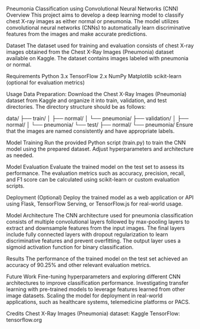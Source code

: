 Pneumonia Classification using Convolutional Neural Networks (CNN)
Overview
This project aims to develop a deep learning model to classify chest X-ray images as either normal or pneumonia. The model utilizes convolutional neural networks (CNNs) to automatically 
learn discriminative features from the images and make accurate predictions.

Dataset
The dataset used for training and evaluation consists of chest X-ray images obtained from the Chest X-Ray Images (Pneumonia) dataset available on Kaggle. The dataset contains images labeled 
with pneumonia or normal.

Requirements
Python 3.x
TensorFlow 2.x
NumPy
Matplotlib
scikit-learn (optional for evaluation metrics)

Usage
Data Preparation: Download the Chest X-Ray Images (Pneumonia) dataset from Kaggle and organize it into train, validation, and test directories. The directory structure should be as follows:

data/
├── train/
│   ├── normal/
│   └── pneumonia/
├── validation/
│   ├── normal/
│   └── pneumonia/
└── test/
    ├── normal/
    └── pneumonia/
Ensure that the images are named consistently and have appropriate labels.

Model Training 
Run the provided Python script (train.py) to train the CNN model using the prepared dataset. Adjust hyperparameters and architecture as needed.

Model Evaluation 
Evaluate the trained model on the test set to assess its performance. The evaluation metrics such as accuracy, precision, recall, and F1 score can be calculated using 
scikit-learn or custom evaluation scripts.

Deployment (Optional) 
Deploy the trained model as a web application or API using Flask, TensorFlow Serving, or TensorFlow.js for real-world usage.

Model Architecture
The CNN architecture used for pneumonia classification consists of multiple convolutional layers followed by max-pooling layers to extract and downsample features from the input images. The 
final layers include fully connected layers with dropout regularization to learn discriminative features and prevent overfitting. The output layer uses a sigmoid activation function for binary 
classification.

Results
The performance of the trained model on the test set achieved an accuracy of 90.25% and other relevant evaluation metrics.

Future Work
Fine-tuning hyperparameters and exploring different CNN architectures to improve classification performance.
Investigating transfer learning with pre-trained models to leverage features learned from other image datasets.
Scaling the model for deployment in real-world applications, such as healthcare systems, telemedicine platforms or PACS.

Credits
Chest X-Ray Images (Pneumonia) dataset: Kaggle
TensorFlow: tensorflow.org
